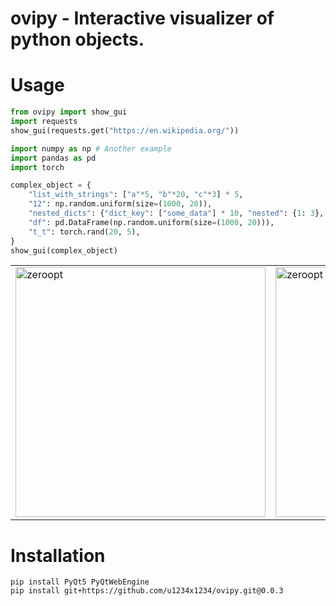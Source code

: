 # ovipy - Interactive visualizer of python objects.

# Usage
```python
from ovipy import show_gui
import requests
show_gui(requests.get("https://en.wikipedia.org/"))

import numpy as np # Another example
import pandas as pd
import torch

complex_object = {
    "list_with_strings": ["a"*5, "b"*20, "c"*3] * 5,
    "12": np.random.uniform(size=(1000, 20)),
    "nested_dicts": {"dict_key": ["some_data"] * 10, "nested": {1: 3}, "data": [1] * 10},
    "df": pd.DataFrame(np.random.uniform(size=(1000, 20))),
    "t_t": torch.rand(20, 5),
}
show_gui(complex_object)
```

<table border="0">
 <tr>
    <td><img src="https://user-images.githubusercontent.com/5442732/100473428-29718a80-3100-11eb-9c5a-1725d40223ec.gif" width="400" title="zeroopt"></td>
    <td><img src="https://user-images.githubusercontent.com/5442732/100473446-34c4b600-3100-11eb-80e2-0dc9c46a2af5.gif" width="400" title="zeroopt"></td>
 </tr>
</table>

# Installation
```
pip install PyQt5 PyQtWebEngine
pip install git+https://github.com/u1234x1234/ovipy.git@0.0.3
```
